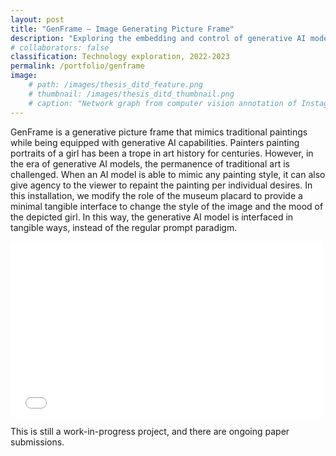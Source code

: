 ```yaml
---
layout: post
title: "GenFrame – Image Generating Picture Frame"
description: "Exploring the embedding and control of generative AI models in interactive experiences."
# collaborators: false
classification: Technology exploration, 2022-2023
permalink: /portfolio/genframe
image:
    # path: /images/thesis_ditd_feature.png
    # thumbnail: /images/thesis_ditd_thumbnail.png
    # caption: "Network graph from computer vision annotation of Instagram pictures of Industrial Design faculty at TU Delft."
---
```


GenFrame is a generative picture frame that mimics traditional paintings while being equipped with generative AI capabilities. Painters painting portraits of a girl has been a trope in art history for centuries. However, in the era of generative AI models, the permanence of traditional art is challenged. When an AI model is able to mimic any painting style, it can also give agency to the viewer to repaint the painting per individual desires. In this installation, we modify the role of the museum placard to provide a minimal tangible interface to change the style of the image and the mood of the depicted girl. In this way, the generative AI model is interfaced in tangible ways, instead of the regular prompt paradigm.

<iframe src="//www.youtube.com/watch?v=ga7pFgAOPiY" width="500" height="281" frameborder="0" webkitallowfullscreen mozallowfullscreen allowfullscreen></iframe>

This is still a work-in-progress project, and there are ongoing paper submissions.

<!-- 
* Introduction
* Embedding the youtube demo video
* Image of the controller
* Image of the controlnet face
* Image of the SMK study -->
<!-- 
Text from DRS2024 submission, TEI submission. -->

